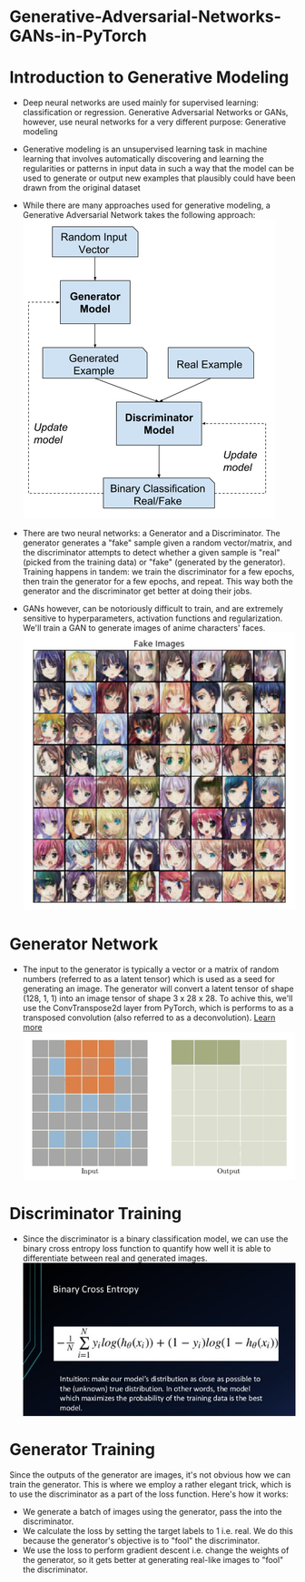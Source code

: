 # Generative-Adversarial-Networks-GANs-in-PyTorch
# Introduction to Generative Modeling
* Deep neural networks are used mainly for supervised learning: classification or regression. Generative Adversarial Networks or GANs, however, use neural networks for a very different purpose: Generative modeling
* Generative modeling is an unsupervised learning task in machine learning that involves automatically discovering and learning the regularities or patterns in input data in such a way that the model can be used to generate or output new examples that plausibly could have been drawn from the original dataset
* While there are many approaches used for generative modeling, a Generative Adversarial Network takes the following approach:
![alt text](https://github.com/AbdulJabbar64/Generative-Adversarial-Networks-GANs-in-PyTorch/blob/main/Images/GANs.png)

* There are two neural networks: a Generator and a Discriminator. The generator generates a "fake" sample given a random vector/matrix, and the discriminator attempts to detect whether a given sample is "real" (picked from the training data) or "fake" (generated by the generator). Training happens in tandem: we train the discriminator for a few epochs, then train the generator for a few epochs, and repeat. This way both the generator and the discriminator get better at doing their jobs.
* GANs however, can be notoriously difficult to train, and are extremely sensitive to hyperparameters, activation functions and regularization. We'll train a GAN to generate images of anime characters' faces.
![alt text](https://github.com/AbdulJabbar64/Generative-Adversarial-Networks-GANs-in-PyTorch/blob/main/Images/fake%20image.png)

# Generator Network
* The input to the generator is typically a vector or a matrix of random numbers (referred to as a latent tensor) which is used as a seed for generating an image. The generator will convert a latent tensor of shape (128, 1, 1) into an image tensor of shape 3 x 28 x 28. To achive this, we'll use the ConvTranspose2d layer from PyTorch, which is performs to as a transposed convolution (also referred to as a deconvolution). [Learn more](https://github.com/vdumoulin/conv_arithmetic/blob/master/README.md#transposed-convolution-animations)
![alt text](https://github.com/AbdulJabbar64/Generative-Adversarial-Networks-GANs-in-PyTorch/blob/main/Images/Generator%20Network.gif)

# Discriminator Training
* Since the discriminator is a binary classification model, we can use the binary cross entropy loss function to quantify how well it is able to differentiate between real and generated images. 
![alt text](https://github.com/AbdulJabbar64/Generative-Adversarial-Networks-GANs-in-PyTorch/blob/main/Images/Discriminator.jpg)

# Generator Training
Since the outputs of the generator are images, it's not obvious how we can train the generator. This is where we employ a rather elegant trick, which is to use the discriminator as a part of the loss function. Here's how it works:
* We generate a batch of images using the generator, pass the into the discriminator.
* We calculate the loss by setting the target labels to 1 i.e. real. We do this because the generator's objective is to "fool" the discriminator.
* We use the loss to perform gradient descent i.e. change the weights of the generator, so it gets better at generating real-like images to "fool" the discriminator.
